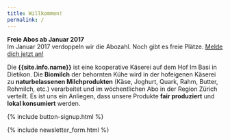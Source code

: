 ```yaml
---
title: Willkommen!
permalink: /
---
```


<div class="alert alert-success" role="alert" data-href="/genossenschaft/#abo-bestellen">
    <div style="font-weight:bold;">Freie Abos ab Januar 2017</div>
     Im Januar 2017 verdoppeln wir die Abozahl. Noch gibt es freie Plätze.
     <a href="/genossenschaft/#abo-bestellen">Melde dich jetzt an!</a>
</div>

Die **{{site.info.name}}** ist eine kooperative Käserei auf dem
Hof Im Basi in Dietikon. Die **Biomilch** der behornten Kühe wird in der
hofeigenen Käserei zu **naturbelassenen Milchprodukten** (Käse, Joghurt, Quark,
Rahm, Butter, Rohmilch, etc.) verarbeitet und im wöchentlichen Abo in der Region
Zürich verteilt. Es ist uns ein Anliegen, dass unsere Produkte **fair produziert**
und **lokal konsumiert** werden.

{% include button-signup.html %}


{% include newsletter_form.html %}
